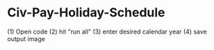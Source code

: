 # Civ-Pay-Holiday-Schedule

(1) Open code
(2) hit "run all" 
(3) enter desired calendar year
(4) save output image
